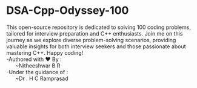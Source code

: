# DSA-Cpp-Odyssey-100
This open-source repository is dedicated to solving 100 coding problems, tailored for interview preparation and C++ enthusiasts. Join me on this journey as we explore diverse problem-solving scenarios, providing valuable insights for both interview seekers and those passionate about mastering C++. Happy coding!
<br/>
-Authored with :heart: By :
<br/>
 &nbsp; &nbsp; &nbsp; ~Nitheeshwar B R
 <br/>
-Under the guidance of :
<br/>
 &nbsp; &nbsp; &nbsp; ~Dr . H C Ramprasad

